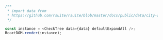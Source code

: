 <!--start-code-->

```js
/**
 * import data from
 * https://github.com/rsuite/rsuite/blob/master/docs/public/data/city-simplified.json
 */

const instance = <CheckTree data={data} defaultExpandAll />;
ReactDOM.render(instance);
```

<!--end-code-->

